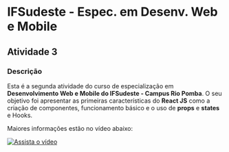 # IFSudeste - Espec. em Desenv. Web e Mobile
## Atividade 3

### Descrição

Esta é a segunda atividade do curso de especialização em **Desenvolvimento Web e Mobile do IFSudeste - Campus Rio Pomba**. O seu objetivo foi apresentar as primeiras características do **React JS** como a criação de componentes, funcionamento básico e o uso de **props** e **states** e Hooks.

Maiores informações estão no vídeo abaixo:

[![Assista o vídeo](http://img.youtube.com/vi/iFYs5bNpGRg/0.jpg)](http://www.youtube.com/watch?v=iFYs5bNpGRg "IFSudeste - Espec. Des. Web e Mobile - Tecnologias Frontend - Atv 3")